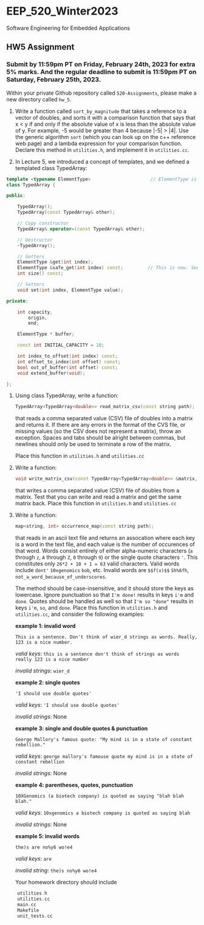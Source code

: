 # EEP_520_Winter2023

Software Engineering for Embedded Applications

## HW5 Assignment

### Submit by 11:59pm PT on Friday, February 24th, 2023 for extra 5% marks. And the regular deadline to submit is 11:59pm PT on Saturday, February 25th, 2023.

Within your private Github repository called `520-Assignments`, please make a new directory called `hw_5`.

1. Write a function called `sort_by_magnitude` that takes a reference to a vector of doubles, and sorts it with a comparison function that says that x < y if and only if the absolute value of x is less than the absolute value of y. For example, -5 would be greater than 4 because |-5| > |4|. Use the generic algorithm `sort` (which you can look up on the c++ reference web page) and a lambda expression for your comparison function. Declare this method in `utilities.h`, and implement it in `utilities.cc`.

1. In Lecture 5, we introduced a concept of templates, and we defined a templated class TypedArray:

```c++
template <typename ElementType>                      // ElementType is the type variable
class TypedArray {

public:

    TypedArray();
    TypedArray(const TypedArray& other);

    // Copy constructor
    TypedArray& operator=(const TypedArray& other);

    // Destructor
    ~TypedArray();

    // Getters
    ElementType &get(int index);
    ElementType &safe_get(int index) const;         // This is new. See Lecture5_Readme.md for a refresher.
    int size() const;

    // Setters
    void set(int index, ElementType value);

private:

    int capacity,
        origin,
        end;

    ElementType * buffer;

    const int INITIAL_CAPACITY = 10;

    int index_to_offset(int index) const;
    int offset_to_index(int offset) const;
    bool out_of_buffer(int offset) const;
    void extend_buffer(void);

};
```

1. Using class TypedArray, write a function:

   ```c++
   TypedArray<TypedArray<double>> read_matrix_csv(const string path);
   ```

   that reads a comma separated value (CSV) file of doubles into a matrix and returns it. If there are any errors in the format of the CVS file, or missing values (so the CSV does not represent a matrix), throw an exception. Spaces and tabs should be alright between commas, but newlines should only be used to terminate a row of the matrix.

   Place this function in `utilities.h` and `utilities.cc`

1. Write a function:

   ```c++
   void write_matrix_csv(const TypedArray<TypedArray<double>> &matrix, const string path);
   ```

   that writes a comma separated value (CSV) file of doubles from a matrix. Test that you can write and read a matrix and get the same matrix back.
   Place this function in `utilities.h` and `utilities.cc`

1. Write a function:

   ```c++
   map<string, int> occurrence_map(const string path);
   ```

   that reads in an ascii text file and returns an assocation where each key is a word in the text file, and each value is the number of occurences of that word. Words consist entirely of either alpha-numeric characters (`a` through `z`, `A` through `Z`, `0` through `9`) or the single quote characters `'`. This constitutes only `26*2 + 10 + 1 = 63` valid characters. Valid words include `dont'` `10xgenomics` `bob`, etc. Invalid words are `$$f(x)$$` `Sh%6fh`, `not_a_word_because_of_underscores`.

   The method should be case-insensitive, and it should store the keys as lowercase. Ignore punctuation so that `I'm done!` results in keys `i'm` and `done`. Quotes should be handled as well so that `I'm so "done"` results in keys `i'm`, `so`, and `done`.
   Place this function in `utilities.h` and `utilities.cc`, and consider the following examples:

   **example 1: invalid word**

   ```
   This is a sentence. Don't think of wier_d strings as words. Really, 123 is a nice number.
   ```

   _valid keys_: `this is a sentence don't think of strings as words really 123 is a nice number`

   _invalid strings_: `wier_d`

   **example 2: single quotes**

   ```
   'I should use double quotes'
   ```

   _valid keys_: `'I should use double quotes'`

   _invalid strings_: None

   **example 3: single and double quotes & punctuation**

   ```
   George Mallory's famous quote: "My mind is in a state of constant rebellion."
   ```

   _valid keys_: `george mallory's famouse quote my mind is in a state of constant rebellion`

   _invalid strings_: None

   **example 4: parentheses, quotes, punctuation**

   ```
   10XGenomics (a biotech company) is quoted as saying "blah blah blah."
   ```

   _valid keys_: `10xgenomics a biotech company is quoted as saying blah`

   _invalid strings_: None

   **example 5: invalid words**

   ```
   the)s are no%y6 wo!e4
   ```

   _valid keys_: `are`

   _invalid string_: `the)s no%y6 wo!e4`

   Your homework directory should include

```c++
    utilities.h
    utilities.cc
    main.cc
    Makefile
    unit_tests.cc
```
